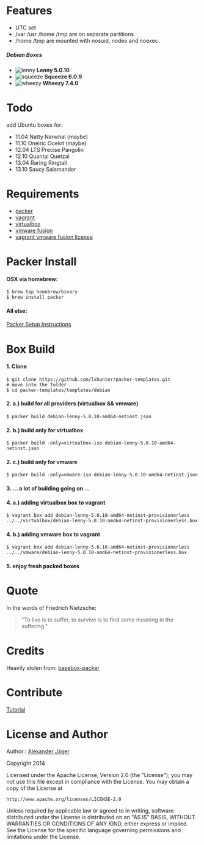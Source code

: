 Features
========
- UTC set
- /var /usr /home /tmp are on separate partitions
- /home /tmp are mounted with nosuid, nodev and noexec

##### Debian Boxes
- ![lenny](https://raw.github.com/lxhunter/packer-templates/master/deco/lenny.png "Lenny") **Lenny 5.0.10**
- ![squeeze](https://raw.github.com/lxhunter/packer-templates/master/deco/squeeze.png "Squeeze") **Squeeze 6.0.9**
- ![wheezy](https://raw.github.com/lxhunter/packer-templates/master/deco/wheezy.png "Wheezy") **Wheezy 7.4.0**

Todo
========
add Ubuntu boxes for:
- 11.04 Natty Narwhal (maybe)
- 11.10 Oneiric Ocelot (maybe)
- 12.04 LTS Precise Pangolin
- 12.10 Quantal Quetzal
- 13.04 Raring Ringtail 
- 13.10 Saucy Salamander

Requirements
========
- [packer](http://packer.io)
- [vagrant](http://vagrantup.com)
- [virtualbox](https://virtualbox.org)
- [vmware fusion](http://vmware.com/de/products/fusion)
- [vagrant vmware fusion license](http://vagrantup.com/vmware)

Packer Install 
========

#### OSX via homebrew:

```shell
$ brew tap homebrew/binary
$ brew install packer
```

#### All else:

[Packer Setup Instructions](http://packer.io/intro/getting-started/setup.html)

Box Build
========

#### 1. Clone
```shell
$ git clone https://github.com/lxhunter/packer-templates.git
# move into the folder
$ cd packer-templates/templates/debian
```

#### 2. a.) build for all providers (virtualbox && vmware)
```shell
$ packer build debian-lenny-5.0.10-amd64-netinst.json
```

#### 2. b.) build only for virtualbox
```shell
$ packer build -only=virtualbox-iso debian-lenny-5.0.10-amd64-netinst.json
```

#### 2. c.) build only for vmware
```shell
$ packer build -only=vmware-iso debian-lenny-5.0.10-amd64-netinst.json
```
#### 3. ... a lot of building going on ...

#### 4. a.) adding virtualbox box to vagrant 
```shell
$ vagrant box add debian-lenny-5.0.10-amd64-netinst-provisionerless ../../virtualbox/debian-lenny-5.0.10-amd64-netinst-provisionerless.box
```

#### 4. b.) adding vmware box to vagrant 
```shell
$ vagrant box add debian-lenny-5.0.10-amd64-netinst-provisionerless ../../vmware/debian-lenny-5.0.10-amd64-netinst-provisionerless.box
```

#### 5. enjoy fresh packed boxes

Quote
========
In the words of Friedrich Nietzsche:

> "To live is to suffer, to survive is to find some meaning in the suffering."

Credits
========

Heavily stolen from: [basebox-packer](https://github.com/misheska/basebox-packer/)

Contribute
==========

[Tutorial](http://kbroman.github.io/github_tutorial/pages/fork.html)

License and Author
==================

Author:: [Alexander Jäger](https://github.com/lxhunter)

Copyright 2014

Licensed under the Apache License, Version 2.0 (the "License");
you may not use this file except in compliance with the License.
You may obtain a copy of the License at

    http://www.apache.org/licenses/LICENSE-2.0

Unless required by applicable law or agreed to in writing, software
distributed under the License is distributed on an "AS IS" BASIS,
WITHOUT WARRANTIES OR CONDITIONS OF ANY KIND, either express or implied.
See the License for the specific language governing permissions and
limitations under the License.
